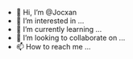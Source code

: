 - 👋 Hi, I’m @Jocxan
- 👀 I’m interested in ...
- 🌱 I’m currently learning ...
- 💞️ I’m looking to collaborate on ...
- 📫 How to reach me ...

<!---
Jocxan/Jocxan is a ✨ special ✨ repository because its `README.md` (this file) appears on your GitHub profile.
You can click the Preview link to take a look at your changes.
--->
